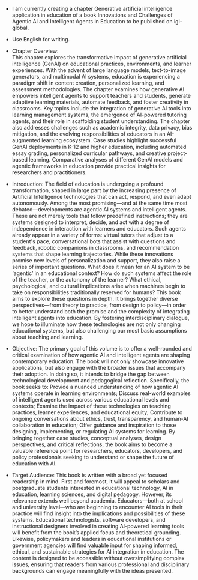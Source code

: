 - I am currently creating a chapter Generative artificial intelligence application in education of a book Innovations and Challenges of Agentic AI and Intelligent Agents in Education to be published on igi-global.

- Use English for writing.

- Chapter Overview:  
This chapter explores the transformative impact of generative artificial intelligence (GenAI) on educational practices, environments, and learner experiences. With the advent of large language models, text-to-image generators, and multimodal AI systems, education is experiencing a paradigm shift in content creation, personalized learning, and assessment methodologies. The chapter examines how generative AI empowers intelligent agents to support teachers and students, generate adaptive learning materials, automate feedback, and foster creativity in classrooms.
Key topics include the integration of generative AI tools into learning management systems, the emergence of AI-powered tutoring agents, and their role in scaffolding student understanding. The chapter also addresses challenges such as academic integrity, data privacy, bias mitigation, and the evolving responsibilities of educators in an AI-augmented learning ecosystem. Case studies highlight successful GenAI deployments in K-12 and higher education, including automated essay grading, personalized curricular pathways, and creative project-based learning. Comparative analyses of different GenAI models and agentic frameworks in education provide practical insights for researchers and practitioners.

- Introduction:
The field of education is undergoing a profound transformation, shaped in large part by the increasing presence of Artificial Intelligence technologies that can act, respond, and even adapt autonomously. Among the most promising—and at the same time most debated—developments are agentic AI systems and intelligent agents. These are not merely tools that follow predefined instructions; they are systems designed to interpret, decide, and act with a degree of independence in interaction with learners and educators.
Such agents already appear in a variety of forms: virtual tutors that adjust to a student's pace, conversational bots that assist with questions and feedback, robotic companions in classrooms, and recommendation systems that shape learning trajectories. While these innovations promise new levels of personalization and support, they also raise a series of important questions. What does it mean for an AI system to be ‘agentic’ in an educational context? How do such systems affect the role of the teacher, or the autonomy of the learner? What ethical, psychological, and cultural implications arise when machines begin to take on responsibilities traditionally reserved for humans?
This book aims to explore these questions in depth. It brings together diverse perspectives—from theory to practice, from design to policy—in order to better understand both the promise and the complexity of integrating intelligent agents into education. By fostering interdisciplinary dialogue, we hope to illuminate how these technologies are not only changing educational systems, but also challenging our most basic assumptions about teaching and learning.

- Objective:
The primary goal of this volume is to offer a well-rounded and critical examination of how agentic AI and intelligent agents are shaping contemporary education. The book will not only showcase innovative applications, but also engage with the broader issues that accompany their adoption. In doing so, it intends to bridge the gap between technological development and pedagogical reflection.
Specifically, the book seeks to:
Provide a nuanced understanding of how agentic AI systems operate in learning environments;
Discuss real-world examples of intelligent agents used across various educational levels and contexts;
Examine the impact of these technologies on teaching practices, learner experiences, and educational equity;
Contribute to ongoing conversations about ethics, trust, transparency, and human-AI collaboration in education;
Offer guidance and inspiration to those designing, implementing, or regulating AI systems for learning.
By bringing together case studies, conceptual analyses, design perspectives, and critical reflections, the book aims to become a valuable reference point for researchers, educators, developers, and policy professionals seeking to understand or shape the future of education with AI.

- Target Audience:
This book is written with a broad yet focused readership in mind. First and foremost, it will appeal to scholars and postgraduate students interested in educational technology, AI in education, learning sciences, and digital pedagogy. However, its relevance extends well beyond academia.
Educators—both at school and university level—who are beginning to encounter AI tools in their practice will find insight into the implications and possibilities of these systems. Educational technologists, software developers, and instructional designers involved in creating AI-powered learning tools will benefit from the book’s applied focus and theoretical grounding. Likewise, policymakers and leaders in educational institutions or government agencies will find valuable input for shaping informed, ethical, and sustainable strategies for AI integration in education.
The content is designed to be accessible without oversimplifying complex issues, ensuring that readers from various professional and disciplinary backgrounds can engage meaningfully with the ideas presented.